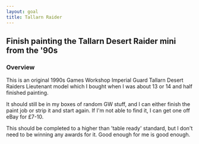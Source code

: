 ```yaml
---
layout: goal
title: Tallarn Raider
---
```


## Finish painting the Tallarn Desert Raider mini from the '90s

### Overview

This is an original 1990s Games Workshop Imperial Guard Tallarn Desert Raiders
Lieutenant model which I bought when I was about 13 or 14 and half finished
painting.

It should still be in my boxes of random GW stuff, and I can either finish the
paint job or strip it and start again. If I'm not able to find it, I can get one
off eBay for £7-10.

This should be completed to a higher than 'table ready' standard, but I don't
need to be winning any awards for it. Good enough for me is good enough.
